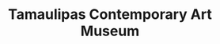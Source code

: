 ---
title: Tamaulipas Contemporary Art Museum
address: C. Constitución 1, Jardín, 87330 Heroica Matamoros, Tamps.
position:
  latitude: 25.89
  longitude: -97.5
---